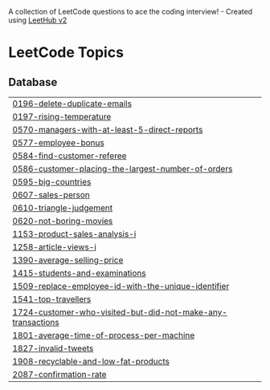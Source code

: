 A collection of LeetCode questions to ace the coding interview! - Created using [LeetHub v2](https://github.com/arunbhardwaj/LeetHub-2.0)
<!---LeetCode Topics Start-->
# LeetCode Topics
## Database
|  |
| ------- |
| [0196-delete-duplicate-emails](https://github.com/seonghoho/LeetCode/tree/master/0196-delete-duplicate-emails) |
| [0197-rising-temperature](https://github.com/seonghoho/LeetCode/tree/master/0197-rising-temperature) |
| [0570-managers-with-at-least-5-direct-reports](https://github.com/seonghoho/LeetCode/tree/master/0570-managers-with-at-least-5-direct-reports) |
| [0577-employee-bonus](https://github.com/seonghoho/LeetCode/tree/master/0577-employee-bonus) |
| [0584-find-customer-referee](https://github.com/seonghoho/LeetCode/tree/master/0584-find-customer-referee) |
| [0586-customer-placing-the-largest-number-of-orders](https://github.com/seonghoho/LeetCode/tree/master/0586-customer-placing-the-largest-number-of-orders) |
| [0595-big-countries](https://github.com/seonghoho/LeetCode/tree/master/0595-big-countries) |
| [0607-sales-person](https://github.com/seonghoho/LeetCode/tree/master/0607-sales-person) |
| [0610-triangle-judgement](https://github.com/seonghoho/LeetCode/tree/master/0610-triangle-judgement) |
| [0620-not-boring-movies](https://github.com/seonghoho/LeetCode/tree/master/0620-not-boring-movies) |
| [1153-product-sales-analysis-i](https://github.com/seonghoho/LeetCode/tree/master/1153-product-sales-analysis-i) |
| [1258-article-views-i](https://github.com/seonghoho/LeetCode/tree/master/1258-article-views-i) |
| [1390-average-selling-price](https://github.com/seonghoho/LeetCode/tree/master/1390-average-selling-price) |
| [1415-students-and-examinations](https://github.com/seonghoho/LeetCode/tree/master/1415-students-and-examinations) |
| [1509-replace-employee-id-with-the-unique-identifier](https://github.com/seonghoho/LeetCode/tree/master/1509-replace-employee-id-with-the-unique-identifier) |
| [1541-top-travellers](https://github.com/seonghoho/LeetCode/tree/master/1541-top-travellers) |
| [1724-customer-who-visited-but-did-not-make-any-transactions](https://github.com/seonghoho/LeetCode/tree/master/1724-customer-who-visited-but-did-not-make-any-transactions) |
| [1801-average-time-of-process-per-machine](https://github.com/seonghoho/LeetCode/tree/master/1801-average-time-of-process-per-machine) |
| [1827-invalid-tweets](https://github.com/seonghoho/LeetCode/tree/master/1827-invalid-tweets) |
| [1908-recyclable-and-low-fat-products](https://github.com/seonghoho/LeetCode/tree/master/1908-recyclable-and-low-fat-products) |
| [2087-confirmation-rate](https://github.com/seonghoho/LeetCode/tree/master/2087-confirmation-rate) |
<!---LeetCode Topics End-->